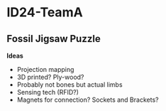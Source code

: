 <h1>ID24-TeamA</h1>

<h2>Fossil Jigsaw Puzzle</h2>

**Ideas**
- Projection mapping
- 3D printed? Ply-wood?
- Probably not bones but actual limbs
- Sensing tech (RFID?)
- Magnets for connection? Sockets and Brackets?
